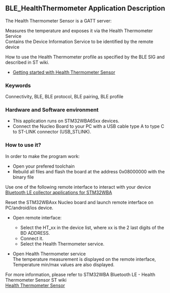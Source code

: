 ## __BLE_HealthThermometer Application Description__

The Health Thermometer Sensor is a GATT server:

Measures the temperature and exposes it via the Health Thermometer Service  
Contains the Device Information Service to be identified by the remote device  

How to use the Health Thermometer profile as specified by the BLE SIG and described in ST wiki.

- <a href="https://wiki.st.com/stm32mcu/wiki/Connectivity:STM32WBA_Health_Thermometer#Health_Thermometer_Profile"> Getting started with Health Thermometer Sensor</a>

### __Keywords__

Connectivity, BLE, BLE protocol, BLE pairing, BLE profile

### __Hardware and Software environment__

  - This application runs on STM32WBA65xx devices.
  - Connect the Nucleo Board to your PC with a USB cable type A to type C to ST-LINK connector (USB_STLINK). 

### __How to use it?__


In order to make the program work:
 - Open your prefered toolchain
 - Rebuild all files and flash the board at the address 0x08000000 with the binary file

Use one of the following remote interface to interact with your device  
<a href="https://wiki.st.com/stm32mcu/wiki/Connectivity:BLE_smartphone_applications#Bluetooth-C2-AE_LE_collector_applications_for_STM32WBA
"> Bluetooth LE collector applications for STM32WBA</a>

Reset the STM32WBAxx Nucleo board and launch remote interface on PC/android/ios device. 

- Open remote interface:  
  - Select the HT_xx in the device list, where xx is the 2 last digits of the BD ADDRESS.  
  - Connect it.  
  - Select the Health Thermometer service.

- Open Health Thermometer service  
  The temperature measurement is displayed on the remote interface,  
  Temperature min/max values are also displayed.

For more information, please refer to STM32WBA Bluetooth LE - Health Thermometer Sensor ST wiki  
<a href="https://wiki.st.com/stm32mcu/wiki/Connectivity:STM32WBA_Health_Thermometer#Health_Thermometer_Profile"> Health Thermometer Sensor</a>
